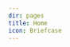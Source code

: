 ```yaml
---
dir: pages
title: Home
icon: Briefcase
---
```


<script>
  import Home from '../home/+page.svelte';
  import { Img, Heading, P } from 'flowbite-svelte'
</script>

<Home />


